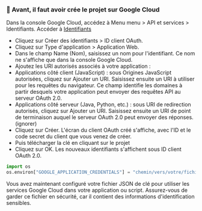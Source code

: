 ### 🛑 Avant, il faut avoir crée le projet sur Google Cloud 
Dans la console Google Cloud, accédez à Menu menu > API et services > Identifiants.
Accéder à [Identifiants](https://console.cloud.google.com/apis/credentials?hl=fr&project=analyse-photo-397814)

- Cliquez sur Créer des identifiants > ID client OAuth.
- Cliquez sur Type d'application > Application Web.
- Dans le champ Name (Nom), saisissez un nom pour l'identifiant. Ce nom ne s'affiche que dans la console Google Cloud.
- Ajoutez les URI autorisés associés à votre application :
- Applications côté client (JavaScript) : sous Origines JavaScript autorisées, cliquez sur Ajouter un URI. Saisissez ensuite un URI à utiliser pour les requêtes du navigateur. Ce champ identifie les domaines à partir desquels votre application peut envoyer des requêtes API au serveur OAuth 2.0.
- Applications côté serveur (Java, Python, etc.) : sous URI de redirection autorisés, cliquez sur Ajouter un URI. Saisissez ensuite un URI de point de terminaison auquel le serveur OAuth 2.0 peut envoyer des réponses. (ignorer)
- Cliquez sur Créer. L'écran du client OAuth créé s'affiche, avec l'ID et le code secret du client que vous venez de créer.
- Puis télécharger la clé en cliquant sur le projet
- Cliquez sur OK. Les nouveaux identifiants s'affichent sous ID client OAuth 2.0.

```python
import os
os.environ["GOOGLE_APPLICATION_CREDENTIALS"] = "chemin/vers/votre/fichier-de-clé.json"
``` 

Vous avez maintenant configuré votre fichier JSON de clé pour utiliser les services Google Cloud dans votre application ou script. Assurez-vous de garder ce fichier en sécurité, car il contient des informations d'identification sensibles.
